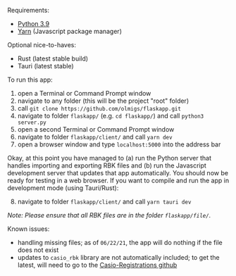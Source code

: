 Requirements:
- [Python 3.9](https://www.python.org/downloads/)
- [Yarn](https://classic.yarnpkg.com/en/docs/install/) (Javascript package manager)

Optional nice-to-haves:
- Rust (latest stable build)
- Tauri (latest stable)

To run this app:
1. open a Terminal or Command Prompt window
2. navigate to any folder (this will be the project "root" folder)
3. call `git clone https://github.com/olmigs/flaskapp.git`
4. navigate to folder `flaskapp/` (e.g. `cd flaskapp/`) and call `python3 server.py`
5. open a second Terminal or Command Prompt window
6. navigate to folder `flaskapp/client/` and call `yarn dev`
7. open a browser window and type `localhost:5000` into the address bar

Okay, at this point you have managed to (a) run the Python server that handles importing and exporting RBK files and (b) run the Javascript development server that updates that app automatically. You should now be ready for testing in a web browser. If you want to compile and run the app in development mode (using Tauri/Rust):

8. navigate to folder `flaskapp/client/` and call `yarn tauri dev`

*Note: Please ensure that all RBK files are in the folder `flaskapp/file/`.*

Known issues:
- handling missing files; as of `06/22/21`, the app will do nothing if the file does not exist
- updates to `casio_rbk` library are not automatically included; to get the latest, will need to go to the [Casio-Registrations github](https://github.com/michgz/casio-registrations)